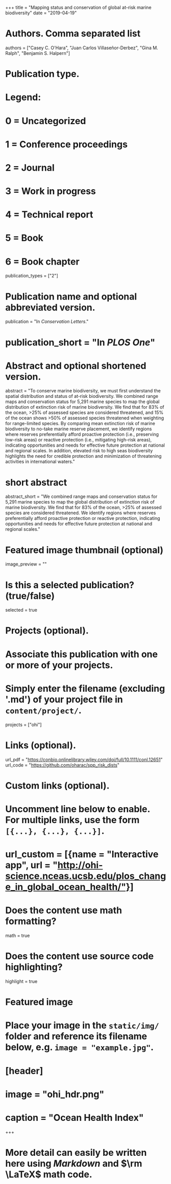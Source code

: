 +++
title = "Mapping status and conservation of global at-risk marine biodiversity"
date = "2019-04-19"

# Authors. Comma separated list
authors = ["Casey C. O'Hara", "Juan Carlos Villaseñor-Derbez", "Gina M. Ralph", "Benjamin S. Halpern"]

# Publication type.
# Legend:
# 0 = Uncategorized
# 1 = Conference proceedings
# 2 = Journal
# 3 = Work in progress
# 4 = Technical report
# 5 = Book
# 6 = Book chapter
publication_types = ["2"]

# Publication name and optional abbreviated version.
publication = "In *Conservation Letters*."
# publication_short = "In *PLOS One*"

# Abstract and optional shortened version.
abstract = "To conserve marine biodiversity, we must first understand the spatial distribution and status of at-risk biodiversity. We combined range maps and conservation status for 5,291 marine species to map the global distribution of extinction risk of marine biodiversity. We find that for 83% of the ocean, >25% of assessed species are considered threatened, and 15% of the ocean shows >50% of assessed species threatened when weighting for range-limited species. By comparing mean extinction risk of marine biodiversity to no-take marine reserve placement, we identify regions where reserves preferentially afford proactive protection (i.e., preserving low-risk areas) or reactive protection (i.e., mitigating high-risk areas), indicating opportunities and needs for effective future protection at national and regional scales. In addition, elevated risk to high seas biodiversity highlights the need for credible protection and minimization of threatening activities in international waters."
# short abstract
abstract_short = "We combined range maps and conservation status for 5,291 marine species to map the global distribution of extinction risk of marine biodiversity. We find that for 83% of the ocean, >25% of assessed species are considered threatened. We identify regions where reserves preferentially afford proactive protection or reactive protection, indicating opportunities and needs for effective future protection at national and regional scales."

# Featured image thumbnail (optional)
image_preview = ""

# Is this a selected publication? (true/false)
selected = true

# Projects (optional).
#   Associate this publication with one or more of your projects.
#   Simply enter the filename (excluding '.md') of your project file in `content/project/`.
projects = ["ohi"]

# Links (optional).
url_pdf = "https://conbio.onlinelibrary.wiley.com/doi/full/10.1111/conl.12651"
url_code = "https://github.com/oharac/spp_risk_dists"

# Custom links (optional).
#   Uncomment line below to enable. For multiple links, use the form `[{...}, {...}, {...}]`.
# url_custom = [{name = "Interactive app", url = "http://ohi-science.nceas.ucsb.edu/plos_change_in_global_ocean_health/"}]

# Does the content use math formatting?
math = true

# Does the content use source code highlighting?
highlight = true

# Featured image
# Place your image in the `static/img/` folder and reference its filename below, e.g. `image = "example.jpg"`.
# [header]
# image = "ohi_hdr.png"
# caption = "Ocean Health Index"

+++

# More detail can easily be written here using *Markdown* and $\rm \LaTeX$ math code.

